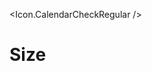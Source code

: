 <script>
  import * as Icon from 'svelte-awesome-icons';
</script>

<Icon.CalendarCheckRegular />

<h1>Size</h1>
<Icon.CalendarCheckRegular size="30" />